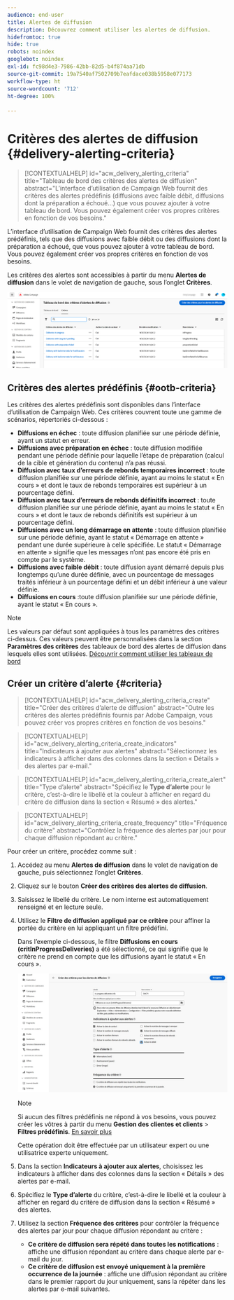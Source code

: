 ```yaml
---
audience: end-user
title: Alertes de diffusion
description: Découvrez comment utiliser les alertes de diffusion.
hidefromtoc: true
hide: true
robots: noindex
googlebot: noindex
exl-id: fc98d4e3-7986-42bb-82d5-b4f874aa71db
source-git-commit: 19a7540af7502709b7eafdace038b5958e077173
workflow-type: ht
source-wordcount: '712'
ht-degree: 100%

---
```


# Critères des alertes de diffusion {#delivery-alerting-criteria}

>[!CONTEXTUALHELP]
>id="acw_delivery_alerting_criteria"
>title="Tableau de bord des critères des alertes de diffusion"
>abstract="L’interface d’utilisation de Campaign Web fournit des critères des alertes prédéfinis (diffusions avec faible débit, diffusions dont la préparation a échoué...) que vous pouvez ajouter à votre tableau de bord. Vous pouvez également créer vos propres critères en fonction de vos besoins."

L’interface d’utilisation de Campaign Web fournit des critères des alertes prédéfinis, tels que des diffusions avec faible débit ou des diffusions dont la préparation a échoué, que vous pouvez ajouter à votre tableau de bord. Vous pouvez également créer vos propres critères en fonction de vos besoins.

Les critères des alertes sont accessibles à partir du menu **Alertes de diffusion** dans le volet de navigation de gauche, sous l’onglet **Critères**.

![Liste des critères d’alerte affichés dans le menu Alertes de diffusion](assets/alerting-criteria-list.png)

## Critères des alertes prédéfinis {#ootb-criteria}

Les critères des alertes prédéfinis sont disponibles dans l’interface d’utilisation de Campaign Web. Ces critères couvrent toute une gamme de scénarios, répertoriés ci-dessous :

* **Diffusions en échec** : toute diffusion planifiée sur une période définie, ayant un statut en erreur.
* **Diffusions avec préparation en échec** : toute diffusion modifiée pendant une période définie pour laquelle l’étape de préparation (calcul de la cible et génération du contenu) n’a pas réussi.
* **Diffusion avec taux d’erreurs de rebonds temporaires incorrect** : toute diffusion planifiée sur une période définie, ayant au moins le statut « En cours » et dont le taux de rebonds temporaires est supérieur à un pourcentage défini.
* **Diffusion avec taux d’erreurs de rebonds définitifs incorrect** : toute diffusion planifiée sur une période définie, ayant au moins le statut « En cours » et dont le taux de rebonds définitifs est supérieur à un pourcentage défini.
* **Diffusions avec un long démarrage en attente** : toute diffusion planifiée sur une période définie, ayant le statut « Démarrage en attente » pendant une durée supérieure à celle spécifiée. Le statut « Démarrage en attente » signifie que les messages n’ont pas encore été pris en compte par le système.
* **Diffusions avec faible débit** : toute diffusion ayant démarré depuis plus longtemps qu’une durée définie, avec un pourcentage de messages traités inférieur à un pourcentage défini et un débit inférieur à une valeur définie.
* **Diffusions en cours** :toute diffusion planifiée sur une période définie, ayant le statut « En cours ».

>[!NOTE]
>
>Les valeurs par défaut sont appliquées à tous les paramètres des critères ci-dessus. Ces valeurs peuvent être personnalisées dans la section **Paramètres des critères** des tableaux de bord des alertes de diffusion dans lesquels elles sont utilisées. [Découvrir comment utiliser les tableaux de bord](../msg/delivery-alerting-dashboards.md)

## Créer un critère d’alerte {#criteria}

>[!CONTEXTUALHELP]
>id="acw_delivery_alerting_criteria_create"
>title="Créer des critères d’alerte de diffusion"
>abstract="Outre les critères des alertes prédéfinis fournis par Adobe Campaign, vous pouvez créer vos propres critères en fonction de vos besoins."

>[!CONTEXTUALHELP]
>id="acw_delivery_alerting_criteria_create_indicators"
>title="Indicateurs à ajouter aux alertes"
>abstract="Sélectionnez les indicateurs à afficher dans des colonnes dans la section « Détails » des alertes par e-mail."

>[!CONTEXTUALHELP]
>id="acw_delivery_alerting_criteria_create_alert"
>title="Type d’alerte"
>abstract="Spécifiez le **Type d’alerte** pour le critère, c’est-à-dire le libellé et la couleur à afficher en regard du critère de diffusion dans la section « Résumé » des alertes."

>[!CONTEXTUALHELP]
>id="acw_delivery_alerting_criteria_create_frequency"
>title="Fréquence du critère"
>abstract="Contrôlez la fréquence des alertes par jour pour chaque diffusion répondant au critère."

Pour créer un critère, procédez comme suit :

1. Accédez au menu **Alertes de diffusion** dans le volet de navigation de gauche, puis sélectionnez l’onglet **Critères**.
1. Cliquez sur le bouton **Créer des critères des alertes de diffusion**.
1. Saisissez le libellé du critère. Le nom interne est automatiquement renseigné et en lecture seule.
1. Utilisez le **Filtre de diffusion appliqué par ce critère** pour affiner la portée du critère en lui appliquant un filtre prédéfini.

   Dans l’exemple ci-dessous, le filtre **Diffusions en cours (critInProgressDeliveries)** a été sélectionné, ce qui signifie que le critère ne prend en compte que les diffusions ayant le statut « En cours ».

   ![Exemple de propriétés de critère d’alerte avec le filtre sélectionné](assets/alerting-criteria-properties.png)

   >[!NOTE]
   >
   >Si aucun des filtres prédéfinis ne répond à vos besoins, vous pouvez créer les vôtres à partir du menu **Gestion des clientes et clients** > **Filtres prédéfinis**. [En savoir plus](../get-started/predefined-filters.md)
   >
   >Cette opération doit être effectuée par un utilisateur expert ou une utilisatrice experte uniquement.

1. Dans la section **Indicateurs à ajouter aux alertes**, choisissez les indicateurs à afficher dans des colonnes dans la section « Détails » des alertes par e-mail.

1. Spécifiez le **Type d’alerte** du critère, c’est-à-dire le libellé et la couleur à afficher en regard du critère de diffusion dans la section « Résumé » des alertes.

1. Utilisez la section **Fréquence des critères** pour contrôler la fréquence des alertes par jour pour chaque diffusion répondant au critère :

   * **Ce critère de diffusion sera répété dans toutes les notifications** : affiche une diffusion répondant au critère dans chaque alerte par e-mail du jour.
   * **Ce critère de diffusion est envoyé uniquement à la première occurrence de la journée** : affiche une diffusion répondant au critère dans le premier rapport du jour uniquement, sans la répéter dans les alertes par e-mail suivantes.